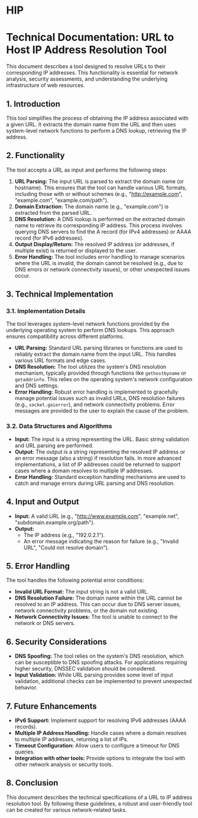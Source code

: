 # HIP
# Technical Documentation: URL to Host IP Address Resolution Tool

This document describes a tool designed to resolve URLs to their corresponding IP addresses. This functionality is essential for network analysis, security assessments, and understanding the underlying infrastructure of web resources.

## 1. Introduction

This tool simplifies the process of obtaining the IP address associated with a given URL. It extracts the domain name from the URL and then uses system-level network functions to perform a DNS lookup, retrieving the IP address.

## 2. Functionality

The tool accepts a URL as input and performs the following steps:

1.  **URL Parsing:** The input URL is parsed to extract the domain name (or hostname). This ensures that the tool can handle various URL formats, including those with or without schemes (e.g., "http://example.com", "example.com", "example.com/path").
2.  **Domain Extraction:** The domain name (e.g., "example.com") is extracted from the parsed URL.
3.  **DNS Resolution:** A DNS lookup is performed on the extracted domain name to retrieve its corresponding IP address. This process involves querying DNS servers to find the A record (for IPv4 addresses) or AAAA record (for IPv6 addresses).
4.  **Output Display/Return:** The resolved IP address (or addresses, if multiple exist) is returned or displayed to the user.
5.  **Error Handling:** The tool includes error handling to manage scenarios where the URL is invalid, the domain cannot be resolved (e.g., due to DNS errors or network connectivity issues), or other unexpected issues occur.

## 3. Technical Implementation

### 3.1. Implementation Details

The tool leverages system-level network functions provided by the underlying operating system to perform DNS lookups. This approach ensures compatibility across different platforms.

*   **URL Parsing:** Standard URL parsing libraries or functions are used to reliably extract the domain name from the input URL. This handles various URL formats and edge cases.
*   **DNS Resolution:** The tool utilizes the system's DNS resolution mechanism, typically provided through functions like `gethostbyname` or `getaddrinfo`. This relies on the operating system's network configuration and DNS settings.
*   **Error Handling:** Robust error handling is implemented to gracefully manage potential issues such as invalid URLs, DNS resolution failures (e.g., `socket.gaierror`), and network connectivity problems. Error messages are provided to the user to explain the cause of the problem.

### 3.2. Data Structures and Algorithms

*   **Input:** The input is a string representing the URL. Basic string validation and URL parsing are performed.
*   **Output:** The output is a string representing the resolved IP address or an error message (also a string) if resolution fails. In more advanced implementations, a list of IP addresses could be returned to support cases where a domain resolves to multiple IP addresses.
*   **Error Handling:** Standard exception handling mechanisms are used to catch and manage errors during URL parsing and DNS resolution.

## 4. Input and Output

*   **Input:** A valid URL (e.g., "http://www.example.com", "example.net", "subdomain.example.org/path").
*   **Output:**
    *   The IP address (e.g., "192.0.2.1").
    *   An error message indicating the reason for failure (e.g., "Invalid URL", "Could not resolve domain").

## 5. Error Handling

The tool handles the following potential error conditions:

*   **Invalid URL Format:** The input string is not a valid URL.
*   **DNS Resolution Failure:** The domain name within the URL cannot be resolved to an IP address. This can occur due to DNS server issues, network connectivity problems, or the domain not existing.
*   **Network Connectivity Issues:** The tool is unable to connect to the network or DNS servers.

## 6. Security Considerations

*   **DNS Spoofing:** The tool relies on the system's DNS resolution, which can be susceptible to DNS spoofing attacks. For applications requiring higher security, DNSSEC validation should be considered.
*   **Input Validation:** While URL parsing provides some level of input validation, additional checks can be implemented to prevent unexpected behavior.

## 7. Future Enhancements

*   **IPv6 Support:** Implement support for resolving IPv6 addresses (AAAA records).
*   **Multiple IP Address Handling:** Handle cases where a domain resolves to multiple IP addresses, returning a list of IPs.
*   **Timeout Configuration:** Allow users to configure a timeout for DNS queries.
*   **Integration with other tools:** Provide options to integrate the tool with other network analysis or security tools.

## 8. Conclusion

This document describes the technical specifications of a URL to IP address resolution tool. By following these guidelines, a robust and user-friendly tool can be created for various network-related tasks.
